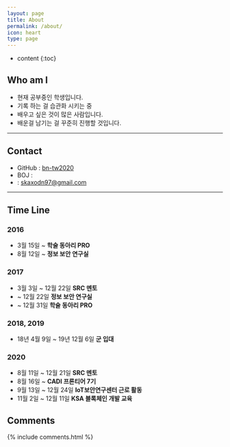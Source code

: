 ```yaml
---
layout: page
title: About
permalink: /about/
icon: heart
type: page
---
```


* content
{:toc}

## Who am I

-   현재 공부중인 학생입니다.
-   기록 하는 걸 습관화 시키는 중
-   배우고 싶은 것이 많은 사람입니다.
-   배운걸 남기는 걸 꾸준히 진행할 것입니다.

---

## Contact

-   GitHub : [bn-tw2020 <i class="fa fa-github" aria-hidden="true"></i>](https://github.com/bn-tw2020)
-   BOJ : [<i class="fa fa-code" aria-hidden="true"></i>](https://www.acmicpc.net/user/ap4o)
-   <i class="fa fa-envelope-o" aria-hidden="true"></i> : skaxodn97@gmail.com

---

## Time Line

### 2016

-   3월 15일 ~ **학술 동아리 PRO**
-   8월 12일 ~ **정보 보안 연구실**

### 2017

-   3월 3일 ~ 12월 22일 **SRC 멘토**
-   ~ 12월 22일 **정보 보안 연구실**
-   ~ 12월 31일 **학술 동아리 PRO**

### 2018, 2019

-   18년 4월 9일 ~ 19년 12월 6일 **군 입대**

### 2020

-   8월 11일 ~ 12월 21일 **SRC 멘토**
-   8월 16일 ~ **CADI 프론티어 7기**
-   9월 13일 ~ 12월 24일 **IoT보안연구센터 근로 활동**
-   11월 2일 ~ 12월 11일 **KSA 블록체인 개발 교육**

## Comments

{% include comments.html %}
